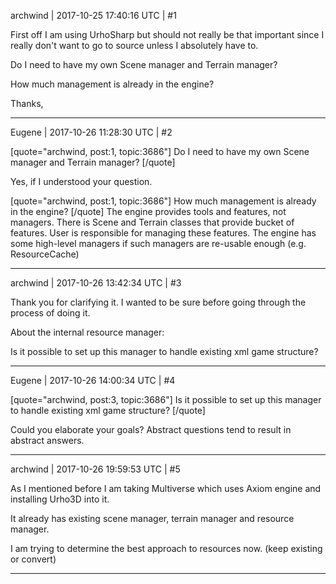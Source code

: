 archwind | 2017-10-25 17:40:16 UTC | #1

First off I am using UrhoSharp but should not really be that important since I really don't want to go to source unless I absolutely have to.

Do I need to have my own Scene manager and Terrain manager?

How much management is already in the engine?

Thanks,

-------------------------

Eugene | 2017-10-26 11:28:30 UTC | #2

[quote="archwind, post:1, topic:3686"]
Do I need to have my own Scene manager and Terrain manager?
[/quote]

Yes, if I understood your question.

[quote="archwind, post:1, topic:3686"]
How much management is already in the engine?
[/quote]
The engine provides tools and features, not managers.
There is Scene and Terrain classes that provide bucket of features.
User is responsible for managing these features.
The engine has some high-level managers if such managers are re-usable enough (e.g. ResourceCache)

-------------------------

archwind | 2017-10-26 13:42:34 UTC | #3

Thank you for clarifying it. I wanted to be sure before going through the process of doing it.

About the internal resource manager:

Is it possible to set up this manager to handle existing xml game structure?

-------------------------

Eugene | 2017-10-26 14:00:34 UTC | #4

[quote="archwind, post:3, topic:3686"]
Is it possible to set up this manager to handle existing xml game structure?
[/quote]

Could you elaborate your goals?
Abstract questions tend to result in abstract answers.

-------------------------

archwind | 2017-10-26 19:59:53 UTC | #5

As I mentioned before I am taking Multiverse which uses Axiom engine and installing Urho3D into it.

It already has existing scene manager, terrain manager and resource manager.

I am trying to determine the best approach to resources now. (keep existing or convert)

-------------------------

